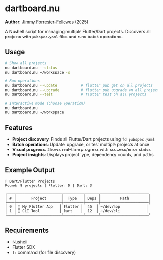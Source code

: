 # dartboard.nu

**Author**: [Jimmy Forrester-Fellowes](https://jimmyff.com) (2025)

A Nushell script for managing multiple Flutter/Dart projects. Discovers all projects with `pubspec.yaml` files and runs batch operations.

## Usage

```bash
# Show all projects
nu dartboard.nu --status
nu dartboard.nu ~/workspace -s

# Run operations
nu dartboard.nu --update           # flutter pub get on all projects
nu dartboard.nu --upgrade          # flutter pub upgrade on all projects  
nu dartboard.nu --test             # flutter test on all projects

# Interactive mode (choose operation)
nu dartboard.nu
nu dartboard.nu ~/workspace
```

## Features

- **Project discovery**: Finds all Flutter/Dart projects using `fd pubspec.yaml`
- **Batch operations**: Update, upgrade, or test multiple projects at once
- **Visual progress**: Shows real-time progress with success/error status
- **Project insights**: Displays project type, dependency counts, and paths

## Example Output

```
🎯 Dart/Flutter Projects
Found: 8 projects | Flutter: 5 | Dart: 3

╭───┬─────────────────────┬─────────┬──────┬──────────────────────╮
│ # │       Project       │  Type   │ Deps │         Path         │
├───┼─────────────────────┼─────────┼──────┼──────────────────────┤
│ 0 │ 📱 My Flutter App   │ Flutter │  45  │ ~/dev/app            │
│ 1 │ 🎯 CLI Tool         │ Dart    │  12  │ ~/dev/cli            │
╰───┴─────────────────────┴─────────┴──────┴──────────────────────╯
```

## Requirements

- Nushell
- Flutter SDK
- `fd` command (for file discovery)